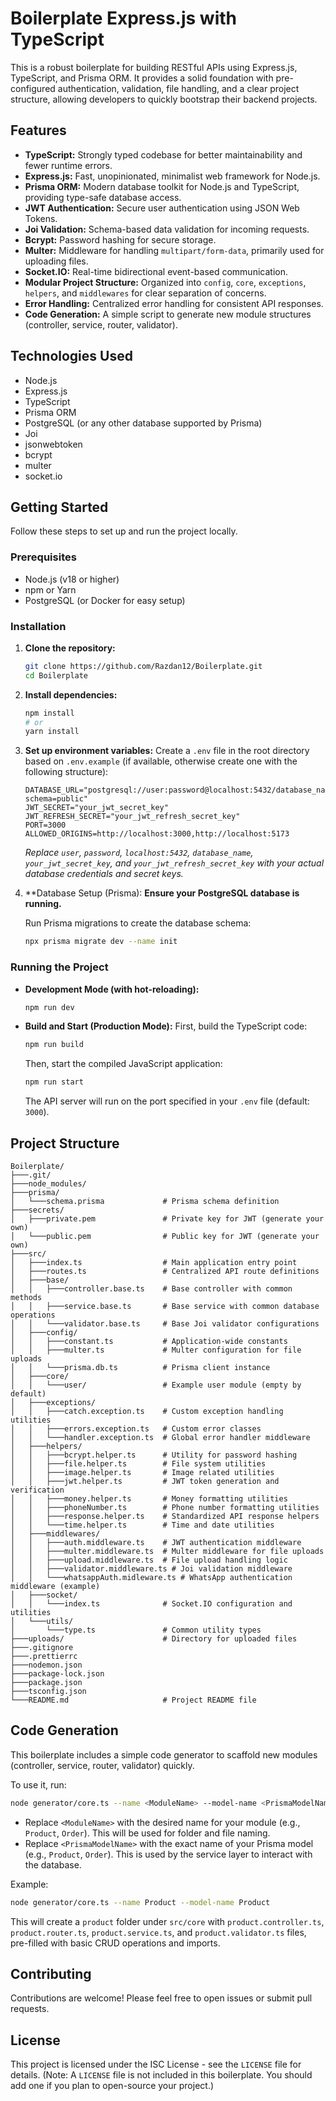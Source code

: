 # Boilerplate Express.js with TypeScript

This is a robust boilerplate for building RESTful APIs using Express.js, TypeScript, and Prisma ORM. It provides a solid foundation with pre-configured authentication, validation, file handling, and a clear project structure, allowing developers to quickly bootstrap their backend projects.

## Features

-   **TypeScript:** Strongly typed codebase for better maintainability and fewer runtime errors.
-   **Express.js:** Fast, unopinionated, minimalist web framework for Node.js.
-   **Prisma ORM:** Modern database toolkit for Node.js and TypeScript, providing type-safe database access.
-   **JWT Authentication:** Secure user authentication using JSON Web Tokens.
-   **Joi Validation:** Schema-based data validation for incoming requests.
-   **Bcrypt:** Password hashing for secure storage.
-   **Multer:** Middleware for handling `multipart/form-data`, primarily used for uploading files.
-   **Socket.IO:** Real-time bidirectional event-based communication.
-   **Modular Project Structure:** Organized into `config`, `core`, `exceptions`, `helpers`, and `middlewares` for clear separation of concerns.
-   **Error Handling:** Centralized error handling for consistent API responses.
-   **Code Generation:** A simple script to generate new module structures (controller, service, router, validator).

## Technologies Used

-   Node.js
-   Express.js
-   TypeScript
-   Prisma ORM
-   PostgreSQL (or any other database supported by Prisma)
-   Joi
-   jsonwebtoken
-   bcrypt
-   multer
-   socket.io

## Getting Started

Follow these steps to set up and run the project locally.

### Prerequisites

-   Node.js (v18 or higher)
-   npm or Yarn
-   PostgreSQL (or Docker for easy setup)

### Installation

1.  **Clone the repository:**
    ```bash
    git clone https://github.com/Razdan12/Boilerplate.git
    cd Boilerplate
    ```

2.  **Install dependencies:**
    ```bash
    npm install
    # or
    yarn install
    ```

3.  **Set up environment variables:**
    Create a `.env` file in the root directory based on `.env.example` (if available, otherwise create one with the following structure):

    ```env
    DATABASE_URL="postgresql://user:password@localhost:5432/database_name?schema=public"
    JWT_SECRET="your_jwt_secret_key"
    JWT_REFRESH_SECRET="your_jwt_refresh_secret_key"
    PORT=3000
    ALLOWED_ORIGINS=http://localhost:3000,http://localhost:5173
    ```
    *Replace `user`, `password`, `localhost:5432`, `database_name`, `your_jwt_secret_key`, and `your_jwt_refresh_secret_key` with your actual database credentials and secret keys.*

4.  **Database Setup (Prisma):
    **Ensure your PostgreSQL database is running.**

    Run Prisma migrations to create the database schema:
    ```bash
    npx prisma migrate dev --name init
    ```

### Running the Project

-   **Development Mode (with hot-reloading):**
    ```bash
    npm run dev
    ```

-   **Build and Start (Production Mode):**
    First, build the TypeScript code:
    ```bash
    npm run build
    ```
    Then, start the compiled JavaScript application:
    ```bash
    npm run start
    ```

    The API server will run on the port specified in your `.env` file (default: `3000`).

## Project Structure

```
Boilerplate/
├───.git/
├───node_modules/
├───prisma/
│   └───schema.prisma             # Prisma schema definition
├───secrets/
│   ├───private.pem               # Private key for JWT (generate your own)
│   └───public.pem                # Public key for JWT (generate your own)
├───src/
│   ├───index.ts                  # Main application entry point
│   ├───routes.ts                 # Centralized API route definitions
│   ├───base/
│   │   ├───controller.base.ts    # Base controller with common methods
│   │   ├───service.base.ts       # Base service with common database operations
│   │   └───validator.base.ts     # Base Joi validator configurations
│   ├───config/
│   │   ├───constant.ts           # Application-wide constants
│   │   ├───multer.ts             # Multer configuration for file uploads
│   │   └───prisma.db.ts          # Prisma client instance
│   ├───core/
│   │   └───user/                 # Example user module (empty by default)
│   ├───exceptions/
│   │   ├───catch.exception.ts    # Custom exception handling utilities
│   │   ├───errors.exception.ts   # Custom error classes
│   │   └───handler.exception.ts  # Global error handler middleware
│   ├───helpers/
│   │   ├───bcrypt.helper.ts      # Utility for password hashing
│   │   ├───file.helper.ts        # File system utilities
│   │   ├───image.helper.ts       # Image related utilities
│   │   ├───jwt.helper.ts         # JWT token generation and verification
│   │   ├───money.helper.ts       # Money formatting utilities
│   │   ├───phoneNumber.ts        # Phone number formatting utilities
│   │   ├───response.helper.ts    # Standardized API response helpers
│   │   └───time.helper.ts        # Time and date utilities
│   ├───middlewares/
│   │   ├───auth.middleware.ts    # JWT authentication middleware
│   │   ├───multer.middleware.ts  # Multer middleware for file uploads
│   │   ├───upload.middleware.ts  # File upload handling logic
│   │   ├───validator.middleware.ts # Joi validation middleware
│   │   └───whatsappAuth.midleware.ts # WhatsApp authentication middleware (example)
│   ├───socket/
│   │   └───index.ts              # Socket.IO configuration and utilities
│   └───utils/
│       └───type.ts               # Common utility types
├───uploads/                      # Directory for uploaded files
├───.gitignore
├───.prettierrc
├───nodemon.json
├───package-lock.json
├───package.json
├───tsconfig.json
└───README.md                     # Project README file
```

## Code Generation

This boilerplate includes a simple code generator to scaffold new modules (controller, service, router, validator) quickly.

To use it, run:

```bash
node generator/core.ts --name <ModuleName> --model-name <PrismaModelName>
```

-   Replace `<ModuleName>` with the desired name for your module (e.g., `Product`, `Order`). This will be used for folder and file naming.
-   Replace `<PrismaModelName>` with the exact name of your Prisma model (e.g., `Product`, `Order`). This is used by the service layer to interact with the database.

Example:

```bash
node generator/core.ts --name Product --model-name Product
```

This will create a `product` folder under `src/core` with `product.controller.ts`, `product.router.ts`, `product.service.ts`, and `product.validator.ts` files, pre-filled with basic CRUD operations and imports.

## Contributing

Contributions are welcome! Please feel free to open issues or submit pull requests.

## License

This project is licensed under the ISC License - see the `LICENSE` file for details. (Note: A `LICENSE` file is not included in this boilerplate. You should add one if you plan to open-source your project.)
